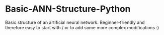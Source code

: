 # Basic-ANN-Structure-Python
Basic structure of an artificial neural network. Beginner-friendly and therefore easy to start with / or to add some more complex modifications :)
